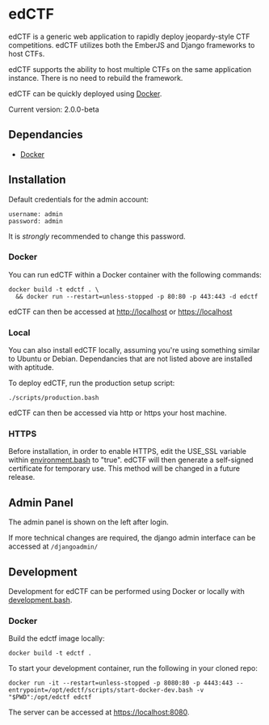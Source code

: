 # edCTF
edCTF is a generic web application to rapidly deploy jeopardy-style CTF competitions.  edCTF utilizes both the EmberJS and Django frameworks to host CTFs. 

edCTF supports the ability to host multiple CTFs on the same application instance. There is no need to rebuild the framework.

edCTF can be quickly deployed using [Docker](https://github.com/docker/docker).

Current version: 2.0.0-beta

## Dependancies
* [Docker](http://docs.docker.com/engine/installation/)

## Installation
Default credentials for the admin account:
```
username: admin
password: admin
```
It is *strongly* recommended to change this password.

### Docker
You can run edCTF within a Docker container with the following commands:
```
docker build -t edctf . \
  && docker run --restart=unless-stopped -p 80:80 -p 443:443 -d edctf
```
edCTF can then be accessed at <http://localhost> or <https://localhost>

### Local
You can also install edCTF locally, assuming you're using something similar to Ubuntu or Debian.  Dependancies that are not listed above are installed with aptitude.

To deploy edCTF, run the production setup script:
```
./scripts/production.bash
```
edCTF can then be accessed via http or https your host machine.

### HTTPS
Before installation, in order to enable HTTPS, edit the USE_SSL variable within [environment.bash](scripts/environment.bash#L39) to "true".  edCTF will then generate a self-signed certificate for temporary use.  This method will be changed in a future release.

## Admin Panel
The admin panel is shown on the left after login.

If more technical changes are required, the django admin interface can be accessed at ```/djangoadmin/```

## Development
Development for edCTF can be performed using Docker or locally with [development.bash](scripts/development.bash).

### Docker
Build the edctf image locally:
```
docker build -t edctf .
```

To start your development container, run the following in your cloned repo:
```
docker run -it --restart=unless-stopped -p 8080:80 -p 4443:443 --entrypoint=/opt/edctf/scripts/start-docker-dev.bash -v "$PWD":/opt/edctf edctf
```
The server can be accessed at <https://localhost:8080>.

